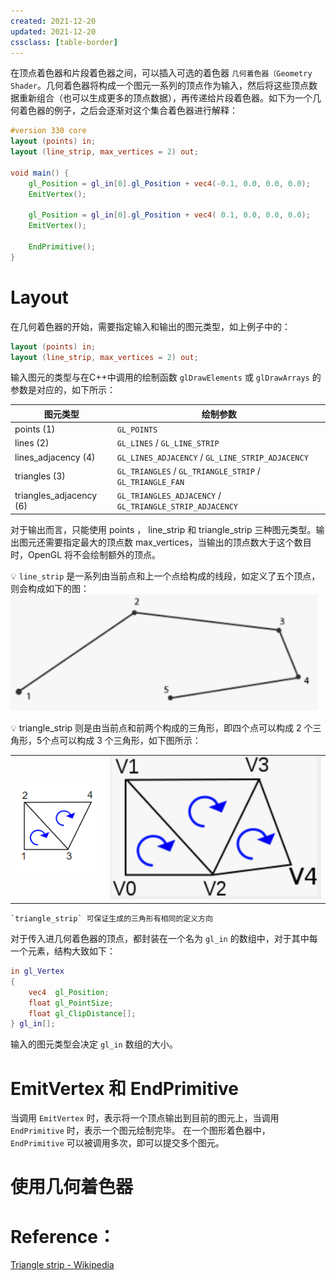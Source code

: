 ```yaml
---
created: 2021-12-20
updated: 2021-12-20
cssclass: [table-border]
---
```


在顶点着色器和片段着色器之间，可以插入可选的着色器 `几何着色器（Geometry Shader`。几何着色器将构成一个图元一系列的顶点作为输入，然后将这些顶点数据重新组合（也可以生成更多的顶点数据），再传递给片段着色器。如下为一个几何着色器的例子，之后会逐渐对这个集合着色器进行解释：

```glsl
#version 330 core
layout (points) in;
layout (line_strip, max_vertices = 2) out;

void main() {    
    gl_Position = gl_in[0].gl_Position + vec4(-0.1, 0.0, 0.0, 0.0); 
    EmitVertex();

    gl_Position = gl_in[0].gl_Position + vec4( 0.1, 0.0, 0.0, 0.0);
    EmitVertex();
    
    EndPrimitive();
}
```

# Layout

在几何着色器的开始，需要指定输入和输出的图元类型，如上例子中的：

```glsl
layout (points) in;
layout (line_strip, max_vertices = 2) out;
```

输入图元的类型与在C++中调用的绘制函数 `glDrawElements` 或 `glDrawArrays` 的参数是对应的，如下所示：

| 图元类型                | 绘制参数                                                 |
| ----------------------- | -------------------------------------------------------- |
| points (1)              | `GL_POINTS`                                              |
| lines (2)               | `GL_LINES` / `GL_LINE_STRIP`                             |
| lines_adjacency (4)     | `GL_LINES_ADJACENCY` / `GL_LINE_STRIP_ADJACENCY`         |
| triangles (3)           | `GL_TRIANGLES` / `GL_TRIANGLE_STRIP` / `GL_TRIANGLE_FAN` |
| triangles_adjacency (6) | `GL_TRIANGLES_ADJACENCY` / `GL_TRIANGLE_STRIP_ADJACENCY` |

对于输出而言，只能使用 points ， line_strip 和 triangle_strip 三种图元类型。输出图元还需要指定最大的顶点数 max_vertices，当输出的顶点数大于这个数目时，OpenGL 将不会绘制额外的顶点。

💡 `line_strip` 是一系列由当前点和上一个点给构成的线段，如定义了五个顶点，则会构成如下的图：
![|500](assets/LearnOpenGL-Ch%2022%20Geometry%20Shader/Untitled.png)

💡 triangle_strip 则是由当前点和前两个构成的三角形，即四个点可以构成 2 个三角形，5个点可以构成 3 个三角形，如下图所示：

|                                                                                                                                                |     |
| ---------------------------------------------------------------------------------------------------------------------------------------------- | --- |
| ![](assets/LearnOpenGL-Ch%2022%20Geometry%20Shader/Untitled%201%201.png) | ![](assets/LearnOpenGL-Ch%2022%20Geometry%20Shader/Untitled%202.png)      |

```ad-warning
`triangle_strip` 可保证生成的三角形有相同的定义方向
```

对于传入进几何着色器的顶点，都封装在一个名为 `gl_in` 的数组中，对于其中每一个元素，结构大致如下：

```glsl
in gl_Vertex
{
    vec4  gl_Position;
    float gl_PointSize;
    float gl_ClipDistance[];
} gl_in[];
```

输入的图元类型会决定 `gl_in` 数组的大小。

# EmitVertex 和 EndPrimitive

当调用 `EmitVertex` 时，表示将一个顶点输出到目前的图元上，当调用 `EndPrimitive` 时，表示一个图元绘制完毕。 在一个图形着色器中， `EndPrimitive` 可以被调用多次，即可以提交多个图元。

# 使用几何着色器

# Reference：

[Triangle strip - Wikipedia](https://www.notion.so/Triangle-strip-Wikipedia-838258ef3c1c486e895b29bc531187fb)
